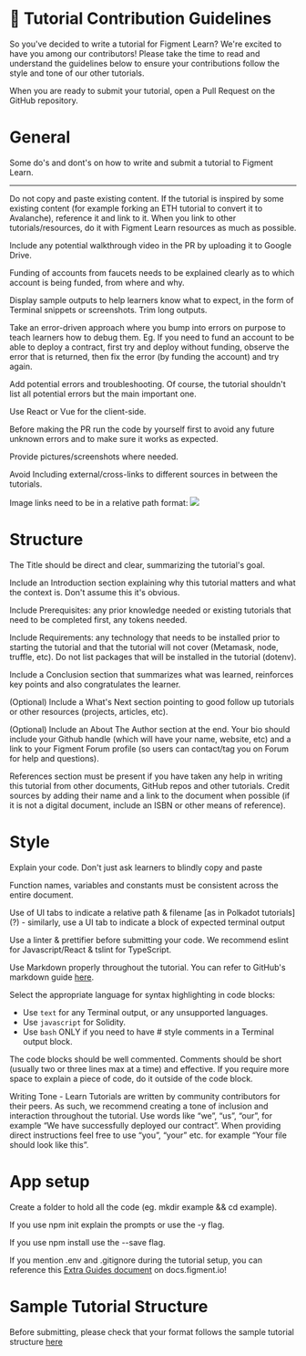 # 👀 Tutorial Contribution Guidelines

So you've decided to write a tutorial for Figment Learn? We're excited to have you among our contributors! 
Please take the time to read and understand the guidelines below to ensure your contributions follow the style and tone of our other tutorials.

When you are ready to submit your tutorial, open a Pull Request on the GitHub repository.

# General

Some do's and dont's on how to write and submit a tutorial to Figment Learn.

---

Do not copy and paste existing content. If the tutorial is inspired by some existing content (for example forking an ETH tutorial to convert it to Avalanche), reference it and link to it. When you link to other tutorials/resources, do it with Figment Learn resources as much as possible.

Include any potential walkthrough video in the PR by uploading it to Google Drive.

Funding of accounts from faucets needs to be explained clearly as to which account is being funded, from where and why.

Display sample outputs to help learners know what to expect, in the form of Terminal snippets or screenshots. Trim long outputs.

Take an error-driven approach where you bump into errors on purpose to teach learners how to debug them. Eg. If you need to fund an account to be able to deploy a contract, first try and deploy without funding, observe the error that is returned, then fix the error (by funding the account) and try again.

Add potential errors and troubleshooting. Of course, the tutorial shouldn't list all potential errors but the main important one.

Use React or Vue for the client-side.

Before making the PR run the code by yourself first to avoid any future unknown errors and to make sure it works as expected. 

Provide pictures/screenshots where needed.

Avoid Including external/cross-links to different sources in between the tutorials. 

Image links need to be in a relative path format: ![](../../../.gitbook/assets/image_filename.png)

# Structure

The Title should be direct and clear, summarizing the tutorial's goal.

Include an Introduction section explaining why this tutorial matters and what the context is. Don't assume this it's obvious.

Include Prerequisites: any prior knowledge needed or existing tutorials that need to be completed first, any tokens needed.

Include Requirements: any technology that needs to be installed prior to starting the tutorial and that the tutorial will not cover (Metamask, node, truffle, etc). Do not list packages that will be installed in the tutorial (dotenv).

Include a Conclusion section that summarizes what was learned, reinforces key points and also congratulates the learner.

(Optional) Include a What's Next section pointing to good follow up tutorials or other resources (projects, articles, etc).

(Optional) Include an About The Author section at the end. Your bio should include your Github handle (which will have your name, website, etc) and a link to your Figment Forum profile (so users can contact/tag you on Forum for help and questions).

References section must be present if you have taken any help in writing this tutorial from other documents, GitHub repos and other tutorials. Credit sources by adding their name and a link to the document when possible (if it is not a digital document, include an ISBN or other means of reference).

# Style

Explain your code. Don't just ask learners to blindly copy and paste

Function names, variables and constants must be consistent across the entire document.

Use of UI tabs to indicate a relative path & filename [as in Polkadot tutorials] (?) - similarly, use a UI tab to indicate a block of expected terminal output

Use a linter & prettifier before submitting your code. We recommend eslint for Javascript/React & tslint for TypeScript.

Use Markdown properly throughout the tutorial. You can refer to GitHub's markdown guide [here](https://guides.github.com/features/mastering-markdown/).

Select the appropriate language for syntax highlighting in code blocks:
  * Use `text` for any Terminal output, or any unsupported languages.
  * Use `javascript` for Solidity.
  * Use `bash` ONLY if you need to have # style comments in a Terminal output block.

The code blocks should be well commented. Comments should be short (usually two or three lines max at a time) and effective.
If you require more space to explain a piece of code, do it outside of the code block.

Writing Tone - Learn Tutorials are written by community contributors for their peers. 
As such, we recommend creating a tone of inclusion and interaction throughout the tutorial. 
Use words like “we”, “us”, “our”, for example “We have successfully deployed our contract”. 
When providing direct instructions feel free to use “you”, “your” etc. for example “Your file should look like this”.

# App setup

Create a folder to hold all the code (eg. mkdir example && cd example).

If you use npm init explain the prompts or use the -y flag.

If you use npm install use the --save flag.

If you mention .env and .gitignore during the tutorial setup, you can reference this [Extra Guides document](https://docs.figment.io/network-documentation/extra-guides/dotenv-and-.env) on docs.figment.io!

# Sample Tutorial Structure

Before submitting, please check that your format follows the sample tutorial structure [here](./sample-tutorial-structure.md)
